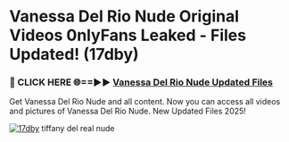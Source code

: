 # Vanessa Del Rio Nude Original Videos 0nlyFans Leaked - Files Updated! (17dby)

<h3>🔴 CLICK HERE 🌐==►► <a href="https://tinyurl.com/52m3yx9h" rel="nofollow">Vanessa Del Rio Nude Updated Files</a></h3>

Get Vanessa Del Rio Nude and all content. Now you can access all videos and pictures of Vanessa Del Rio Nude. New Updated Files 2025!

[![17dby](https://i.imgur.com/TnHtlc8.gif)](https://tinyurl.com/52m3yx9h)
tiffany del real nude